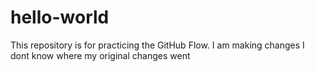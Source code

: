 # hello-world
This repository is for practicing the GitHub Flow.
I am making changes
I dont know where my original changes went
